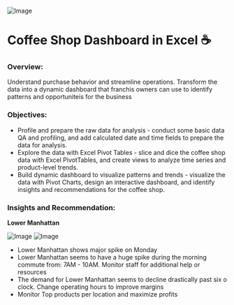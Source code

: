 ![Image](https://blog-assets.lightspeedhq.com/img/2021/03/b26bcdcf-blog_coffee-shop-equipment-list_1200x628.jpg)
# Coffee Shop Dashboard in Excel :coffee:

### Overview: 
Understand purchase behavior and streamline operations. Transform the data into a dynamic dashboard that franchis owners can use to identify patterns and opportuniteis for the business

### Objectives:
* Profile and prepare the raw data for analysis - conduct some basic data QA and profiling, and add calculated date and time fields to prepare the data for analysis.
* Explore the data with Excel Pivot Tables - slice and dice the coffee shop data with Excel PivotTables, and create views to analyze time series and product-level trends.
* Build dynamic dashboard to visualize patterns and trends - visualize the data with Pivot Charts, design an interactive dashboard, and identify insights and recommendations for the coffee shop.

### Insights and Recommendation:
**Lower Manhattan**

![Image](https://github.com/user-attachments/assets/520965e9-9047-4bbb-8b1b-5d7f188e5695) 
![Image](https://github.com/user-attachments/assets/7c88cc0e-76bd-47e8-9d33-d241a38dd403)
* Lower Manhattan shows major spike on Monday
* Lower Manhattan seems to have a huge spike during the morning commute from: 7AM - 10AM. Monitor staff for additional help or resources
* The demand for Lower Manhattan seems to decline drastically past six o clock. Change operating hours to improve margins
* Monitor Top products per location and maximize profits


